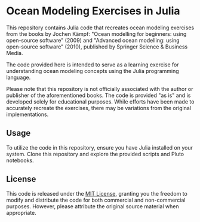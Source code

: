 # Ocean Modeling Exercises in Julia

This repository contains Julia code that recreates ocean modeling exercises from the books by Jochen Kämpf: "Ocean modelling for beginners: using open-source software" (2009) and "Advanced ocean modelling: using open-source software" (2010), published by Springer Science & Business Media.

The code provided here is intended to serve as a learning exercise for understanding ocean modeling concepts using the Julia programming language. 

Please note that this repository is not officially associated with the author or publisher of the aforementioned books. The code is provided "as is" and is developed solely for educational purposes. While efforts have been made to accurately recreate the exercises, there may be variations from the original implementations.

## Usage

To utilize the code in this repository, ensure you have Julia installed on your system. Clone this repository and explore the provided scripts and Pluto notebooks.

## License

This code is released under the [MIT License](https://opensource.org/licenses/MIT), granting you the freedom to modify and distribute the code for both commercial and non-commercial purposes. However, please attribute the original source material when appropriate.